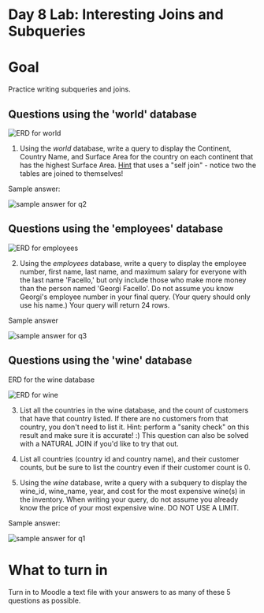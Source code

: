 # Day 8 Lab: Interesting Joins and Subqueries
# Goal
Practice writing subqueries and joins.

## Questions using the 'world' database
![ERD for world](https://github.com/megansquire/CSC301Fall2018/blob/master/images/worldERD.png)

1. Using the *world* database, write a query to display the Continent, Country Name, and Surface Area for the country on each continent that has the highest Surface Area. [Hint](https://stackoverflow.com/a/1813766) that uses a "self join" - notice two the tables are joined to themselves!

Sample answer:

![sample answer for q2](https://github.com/megansquire/CSC301Fall2018/blob/master/images/day8lab.2.png)

## Questions using the 'employees' database
![ERD for employees](https://github.com/megansquire/CSC301Fall2018/blob/master/images/employeesERD.png)

2. Using the *employees* database, write a query to display the employee number, first name, last name, and maximum salary for everyone with the last name 'Facello,' but only include those who make more money than the person named 'Georgi Facello'. Do not assume you know Georgi's employee number in your final query. (Your query should only use his name.) Your query will return 24 rows.

Sample answer

![sample answer for q3](https://github.com/megansquire/CSC301Fall2018/blob/master/images/day8lab.3.png)

## Questions using the 'wine' database

ERD for the wine database

![ERD for wine](https://github.com/megansquire/CSC301Fall2018/blob/master/images/wineERD.png)

3. List all the countries in the wine database, and the count of customers that have that country listed. If there are no customers from that country, you don't need to list it. Hint: perform a "sanity check" on this result and make sure it is accurate! :) This question can also be solved with a NATURAL JOIN if you'd like to try that out.

4. List all countries (country id and country name), and their customer counts, but be sure to list the country even if their customer count is 0.

5. Using the *wine* database, write a query with a subquery to display the wine_id, wine_name, year, and cost for the most expensive wine(s) in the inventory. When writing your query, do not assume you already know the price of your most expensive wine. DO NOT USE A LIMIT.

Sample answer:

![sample answer for q1](https://github.com/megansquire/CSC301Fall2018/blob/master/images/day8lab.1.png)

# What to turn in
Turn in to Moodle a text file with your answers to as many of these 5 questions as possible.
